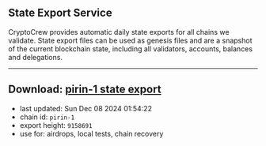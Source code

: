 ## State Export Service
CryptoCrew provides automatic daily state exports for all chains we validate. State export files can be used as genesis files and are a snapshot of the current blockchain state, including all validators, accounts, balances and delegations.

---
**Download: [pirin-1 state export](https://dl-eu2.ccvalidators.com/SERVICE/nolus/pirin-1_export_9158691.json)**
---

- last updated: Sun Dec 08 2024 01:54:22
- chain id: `pirin-1`
- export height: `9158691`
- use for: airdrops, local tests, chain recovery
